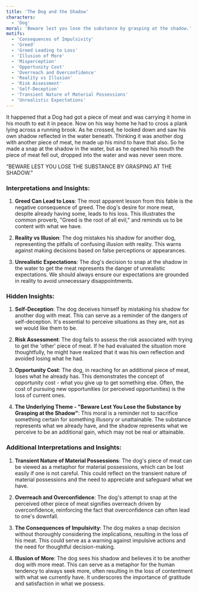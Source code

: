 ```yaml
---
title: 'The Dog and the Shadow'
characters:
  - 'Dog'
moral: 'Beware lest you lose the substance by grasping at the shadow.'
motifs:
  - 'Consequences of Impulsivity'
  - 'Greed'
  - 'Greed Leading to Loss'
  - 'Illusion of More'
  - 'Misperception'
  - 'Opportunity Cost'
  - 'Overreach and Overconfidence'
  - 'Reality vs Illusion'
  - 'Risk Assessment'
  - 'Self-Deception'
  - 'Transient Nature of Material Possessions'
  - 'Unrealistic Expectations'
---
```


It happened that a Dog had got a piece of meat and was carrying it home in his mouth to eat it in peace. Now on his way home he had to cross a plank lying across a running brook. As he crossed, he looked down and saw his own shadow reflected in the water beneath. Thinking it was another dog with another piece of meat, he made up his mind to have that also. So he made a snap at the shadow in the water, but as he opened his mouth the piece of meat fell out, dropped into the water and was never seen more.

“BEWARE LEST YOU LOSE THE SUBSTANCE BY GRASPING AT THE SHADOW.”

### Interpretations and Insights:

1. **Greed Can Lead to Loss**: The most apparent lesson from this fable is the negative consequence of greed. The dog's desire for more meat, despite already having some, leads to his loss. This illustrates the common proverb, "Greed is the root of all evil," and reminds us to be content with what we have.

2. **Reality vs Illusion**: The dog mistakes his shadow for another dog, representing the pitfalls of confusing illusion with reality. This warns against making decisions based on false perceptions or appearances.

3. **Unrealistic Expectations**: The dog's decision to snap at the shadow in the water to get the meat represents the danger of unrealistic expectations. We should always ensure our expectations are grounded in reality to avoid unnecessary disappointments.

### Hidden Insights:

1. **Self-Deception**: The dog deceives himself by mistaking his shadow for another dog with meat. This can serve as a reminder of the dangers of self-deception. It's essential to perceive situations as they are, not as we would like them to be.

2. **Risk Assessment**: The dog fails to assess the risk associated with trying to get the 'other' piece of meat. If he had evaluated the situation more thoughtfully, he might have realized that it was his own reflection and avoided losing what he had.

3. **Opportunity Cost**: The dog, in reaching for an additional piece of meat, loses what he already has. This demonstrates the concept of opportunity cost - what you give up to get something else. Often, the cost of pursuing new opportunities (or perceived opportunities) is the loss of current ones.

4. **The Underlying Theme - "Beware Lest You Lose the Substance by Grasping at the Shadow"**: This moral is a reminder not to sacrifice something certain for something illusory or unattainable. The substance represents what we already have, and the shadow represents what we perceive to be an additional gain, which may not be real or attainable.

### Additional Interpretations and Insights:

1. **Transient Nature of Material Possessions**: The dog's piece of meat can be viewed as a metaphor for material possessions, which can be lost easily if one is not careful. This could reflect on the transient nature of material possessions and the need to appreciate and safeguard what we have.

2. **Overreach and Overconfidence**: The dog's attempt to snap at the perceived other piece of meat signifies overreach driven by overconfidence, reinforcing the fact that overconfidence can often lead to one's downfall.

3. **The Consequences of Impulsivity**: The dog makes a snap decision without thoroughly considering the implications, resulting in the loss of his meat. This could serve as a warning against impulsive actions and the need for thoughtful decision-making.

4. **Illusion of More**: The dog sees his shadow and believes it to be another dog with more meat. This can serve as a metaphor for the human tendency to always seek more, often resulting in the loss of contentment with what we currently have. It underscores the importance of gratitude and satisfaction in what we possess.
